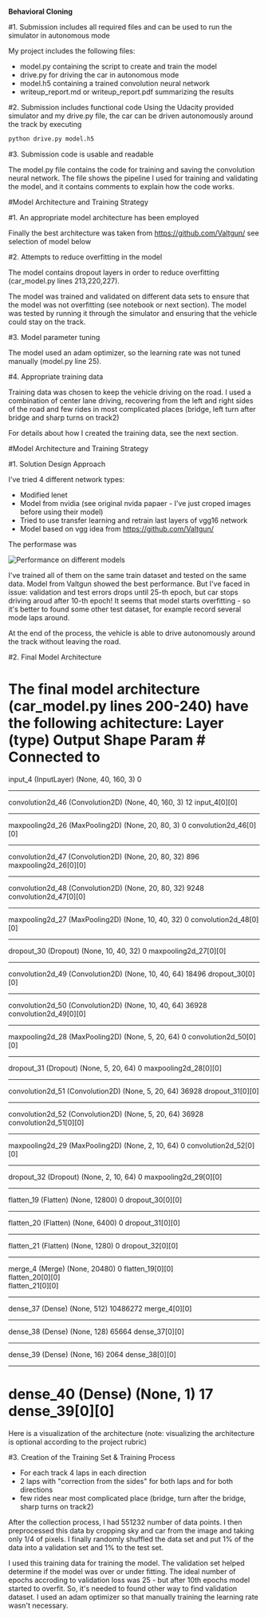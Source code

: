 **Behavioral Cloning** 

[//]: # (Image References)

[image1]: ./images/fit.png "Visualization"




#1. Submission includes all required files and can be used to run the simulator in autonomous mode

My project includes the following files:
* model.py containing the script to create and train the model
* drive.py for driving the car in autonomous mode
* model.h5 containing a trained convolution neural network 
* writeup_report.md or writeup_report.pdf summarizing the results

#2. Submission includes functional code
Using the Udacity provided simulator and my drive.py file, the car can be driven autonomously around the track by executing 
```sh
python drive.py model.h5
```

#3. Submission code is usable and readable

The model.py file contains the code for training and saving the convolution neural network. The file shows the pipeline I used for training and validating the model, and it contains comments to explain how the code works.

#Model Architecture and Training Strategy

#1. An appropriate model architecture has been employed

Finally the best architecture was taken from https://github.com/Valtgun/  see selection of model below


#2. Attempts to reduce overfitting in the model

The model contains dropout layers in order to reduce overfitting (car_model.py lines 213,220,227). 

The model was trained and validated on different data sets to ensure that the model was not overfitting (see notebook or next section). The model was tested by running it through the simulator and ensuring that the vehicle could stay on the track.

#3. Model parameter tuning

The model used an adam optimizer, so the learning rate was not tuned manually (model.py line 25).

#4. Appropriate training data

Training data was chosen to keep the vehicle driving on the road. I used a combination of center lane driving, recovering from the left and right sides of the road and few rides in most complicated places (bridge, left turn after bridge and sharp turns on track2)

For details about how I created the training data, see the next section. 

#Model Architecture and Training Strategy

#1. Solution Design Approach

I've tried 4 different network types:
* Modified lenet 
* Model from nvidia (see original nvida papaer - I've just croped images before using their model)
* Tried to use transfer learning and retrain last layers of vgg16 network
* Model based on vgg idea from https://github.com/Valtgun/ 

The performase was


![Performance on different models][image1]

I've trained all of them on the same train dataset and tested on the same data. Model from Valtgun showed the best performance. But I've faced in issue: validation and test errors drops until 25-th epoch, but car stops driving aroud after 10-th epoch! It seems that model starts overfitting - so it's better to found some other test dataset, for example record several mode laps around.

At the end of the process, the vehicle is able to drive autonomously around the track without leaving the road.

#2. Final Model Architecture

The final model architecture (car_model.py lines 200-240) have the following achitecture:
Layer (type)                     Output Shape          Param #     Connected to                     
====================================================================================================
input_4 (InputLayer)             (None, 40, 160, 3)    0                                            
____________________________________________________________________________________________________
convolution2d_46 (Convolution2D) (None, 40, 160, 3)    12          input_4[0][0]                    
____________________________________________________________________________________________________
maxpooling2d_26 (MaxPooling2D)   (None, 20, 80, 3)     0           convolution2d_46[0][0]           
____________________________________________________________________________________________________
convolution2d_47 (Convolution2D) (None, 20, 80, 32)    896         maxpooling2d_26[0][0]            
____________________________________________________________________________________________________
convolution2d_48 (Convolution2D) (None, 20, 80, 32)    9248        convolution2d_47[0][0]           
____________________________________________________________________________________________________
maxpooling2d_27 (MaxPooling2D)   (None, 10, 40, 32)    0           convolution2d_48[0][0]           
____________________________________________________________________________________________________
dropout_30 (Dropout)             (None, 10, 40, 32)    0           maxpooling2d_27[0][0]            
____________________________________________________________________________________________________
convolution2d_49 (Convolution2D) (None, 10, 40, 64)    18496       dropout_30[0][0]                 
____________________________________________________________________________________________________
convolution2d_50 (Convolution2D) (None, 10, 40, 64)    36928       convolution2d_49[0][0]           
____________________________________________________________________________________________________
maxpooling2d_28 (MaxPooling2D)   (None, 5, 20, 64)     0           convolution2d_50[0][0]           
____________________________________________________________________________________________________
dropout_31 (Dropout)             (None, 5, 20, 64)     0           maxpooling2d_28[0][0]            
____________________________________________________________________________________________________
convolution2d_51 (Convolution2D) (None, 5, 20, 64)     36928       dropout_31[0][0]                 
____________________________________________________________________________________________________
convolution2d_52 (Convolution2D) (None, 5, 20, 64)     36928       convolution2d_51[0][0]           
____________________________________________________________________________________________________
maxpooling2d_29 (MaxPooling2D)   (None, 2, 10, 64)     0           convolution2d_52[0][0]           
____________________________________________________________________________________________________
dropout_32 (Dropout)             (None, 2, 10, 64)     0           maxpooling2d_29[0][0]            
____________________________________________________________________________________________________
flatten_19 (Flatten)             (None, 12800)         0           dropout_30[0][0]                 
____________________________________________________________________________________________________
flatten_20 (Flatten)             (None, 6400)          0           dropout_31[0][0]                 
____________________________________________________________________________________________________
flatten_21 (Flatten)             (None, 1280)          0           dropout_32[0][0]                 
____________________________________________________________________________________________________
merge_4 (Merge)                  (None, 20480)         0           flatten_19[0][0]                 
                                                                   flatten_20[0][0]                 
                                                                   flatten_21[0][0]                 
____________________________________________________________________________________________________
dense_37 (Dense)                 (None, 512)           10486272    merge_4[0][0]                    
____________________________________________________________________________________________________
dense_38 (Dense)                 (None, 128)           65664       dense_37[0][0]                   
____________________________________________________________________________________________________
dense_39 (Dense)                 (None, 16)            2064        dense_38[0][0]                   
____________________________________________________________________________________________________
dense_40 (Dense)                 (None, 1)             17          dense_39[0][0]                   
====================================================================================================

Here is a visualization of the architecture (note: visualizing the architecture is optional according to the project rubric)


#3. Creation of the Training Set & Training Process

* For each track 4 laps in each direction
* 2 laps with "correction from the sides" for both laps and for both directions
* few rides near most complicated place (bridge, turn after the bridge, sharp turns on track2)


After the collection process, I had 551232 number of data points. I then preprocessed this data by cropping sky and car from the image and taking only 1/4 of pixels.
I finally randomly shuffled the data set and put 1% of the data into a validation set and 1% to the test set. 

I used this training data for training the model. The validation set helped determine if the model was over or under fitting. The ideal number of epochs accroding to validation loss was 25 - but after 10th epochs model started to overfit. So, it's needed to found other way to find validation dataset. I used an adam optimizer so that manually training the learning rate wasn't necessary.
